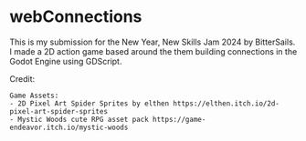 # webConnections
This is my submission for the New Year, New Skills Jam 2024 by BitterSails. I made a 2D action game based around the them building connections in the Godot Engine using GDScript.

Credit:
	
	Game Assets:
	- 2D Pixel Art Spider Sprites by elthen https://elthen.itch.io/2d-pixel-art-spider-sprites 
	- Mystic Woods cute RPG asset pack https://game-endeavor.itch.io/mystic-woods
